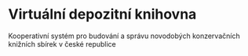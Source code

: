 Virtuální depozitní knihovna 
===

Kooperativní systém pro budování a správu novodobých konzervačních knižních sbírek v české republice
